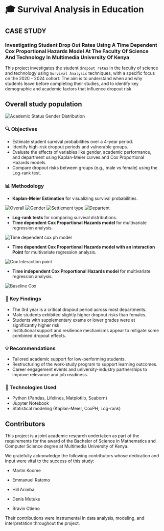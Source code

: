 # 🎓 Survival Analysis in Education

## CASE STUDY
### Investigating Student Drop Out Rates Using A Time Dependent Cox Proportional Hazards Model At The Faculty Of Science And Technology In Multimedia University Of Kenya

This project investigates the student `dropout rates` in the faculty of science and technology using `Survival Analysis` techniques, with a specific focus on the 2020 - 2024 cohort. The aim is to understand when and why students leave before completing their studies, and to identify key demographic and academic factors that influence dropout risk.

##  Overall study population 

![Academic Status   Gender Distribution](https://github.com/user-attachments/assets/93e2c732-927b-4e63-8949-d9ac9f174210)

### 🔍 Objectives
* Estimate student survival probabilities over a 4-year period.
* Identify high-risk dropout periods and vulnerable groups.
* Evaluate the effects of variables like gender, academic performance, and department using Kaplan-Meier curves and Cox Proportional Hazards models.
* Compare dropout risks between groups (e.g., male vs female) using the Log-rank test.

### 📊 Methodology

* **Kaplan-Meier Estimation** for visualizing survival probabilities.
  
![Overall](https://github.com/user-attachments/assets/0fd2be08-6235-4ad1-8dd5-2ae6c5b6a69d)
![Gender](https://github.com/user-attachments/assets/371b388f-5f3b-4b3e-bbb5-42c4ea64507c)
![Settlement type](https://github.com/user-attachments/assets/1952562b-d1e2-4489-8ef2-432118362697)
![Departent](https://github.com/user-attachments/assets/f724559c-d901-452b-8dd6-d303e5ef30ab)

* **Log-rank tests** for comparing survival distributions.
* **Time dependent Cox Proportional Hazards model** for multivariate regression analysis.

![Time dependent cox ph model](https://github.com/user-attachments/assets/ce9babfd-5005-4349-b007-b30aeec7a0e8)

* **Time dependent Cox Proportional Hazards model with an interaction Point** for multivariate regression analysis.
  
![Cox Interaction point ](https://github.com/user-attachments/assets/112a6594-307c-43b2-9048-5ac5ee2a2745)

* **Time independent Cox Proportional Hazards model** for multivariate regression analysis.

 ![Baseline Cox](https://github.com/user-attachments/assets/b7280449-f576-441e-91bf-2f33782e757d)


### 🧠 Key Findings

* The 3rd year is a critical dropout period across most departments.
* Male students exhibited slightly higher dropout risks than females.
* Students with supplementary exams or lower grades were at significantly higher risk.
* Institutional support and resilience mechanisms appear to mitigate some combined dropout effects.

### 💡 Recommendations

* Tailored academic support for low-performing students.
* Restructuring of the work-study program to support learning outcomes.
* Career engagement events and university-industry partnerships to improve relevance and job readiness.


### 📌 Technologies Used

* Python (Pandas, Lifelines, Matplotlib, Seaborn)
* Jupyter Notebook
* Statistical modeling (Kaplan-Meier, CoxPH, Log-rank)

## Contributors 
This project is a joint academic research undertaken as part of the requirements for the award of the Bachelor of Science in Mathematics and Computer Science degree at Multimedia University of Kenya.

We gratefully acknowledge the following contributors whose dedication and input were vital to the success of this study:

* Martin Koome

* Emmanuel Ratemo

* Hill Arimba

* Denis Mutuku

* Bravin Otieno

Their contributions were instrumental in data analysis, modeling, and interpretation throughout the project.
